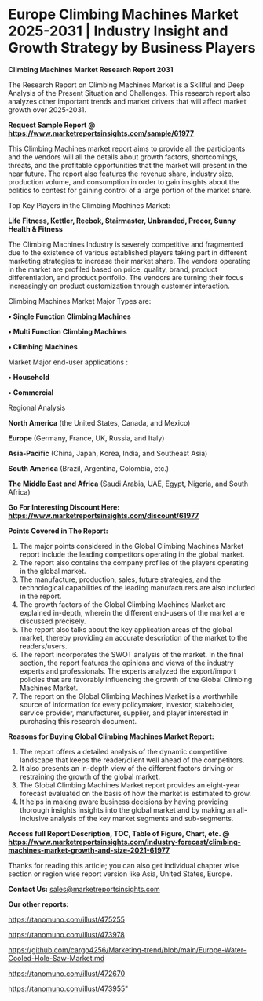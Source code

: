 # Europe Climbing Machines Market 2025-2031 | Industry Insight and Growth Strategy by Business Players

<strong>Climbing Machines Market Research Report 2031</strong>

The Research Report on Climbing Machines Market is a Skillful and Deep Analysis of the Present Situation and Challenges. This research report also analyzes other important trends and market drivers that will affect market growth over 2025-2031.

<strong>Request Sample Report @ <a href=https://www.marketreportsinsights.com/sample/61977>https://www.marketreportsinsights.com/sample/61977</a></strong>

This Climbing Machines market report aims to provide all the participants and the vendors will all the details about growth factors, shortcomings, threats, and the profitable opportunities that the market will present in the near future. The report also features the revenue share, industry size, production volume, and consumption in order to gain insights about the politics to contest for gaining control of a large portion of the market share.

Top Key Players in the Climbing Machines Market:

<strong>Life Fitness, Kettler, Reebok, Stairmaster, Unbranded, Precor, Sunny Health & Fitness</strong>

The Climbing Machines Industry is severely competitive and fragmented due to the existence of various established players taking part in different marketing strategies to increase their market share. The vendors operating in the market are profiled based on price, quality, brand, product differentiation, and product portfolio. The vendors are turning their focus increasingly on product customization through customer interaction.

Climbing Machines Market Major Types are:

<strong>• Single Function Climbing Machines

• Multi Function Climbing Machines

• Climbing Machines</strong>

Market Major end-user applications :

<strong>• Household

• Commercial</strong>

Regional Analysis

</u><strong><b>North America</b></strong> (the United States, Canada, and Mexico)

<strong><b>Europe </b></strong>(Germany, France, UK, Russia, and Italy)

<strong><b>Asia-Pacific</b></strong> (China, Japan, Korea, India, and Southeast Asia)

<strong><b>South America</b></strong> (Brazil, Argentina, Colombia, etc.)

<strong><b>The Middle East and Africa</b></strong> (Saudi Arabia, UAE, Egypt, Nigeria, and South Africa)

<strong>Go For Interesting Discount Here: <a href=https://www.marketreportsinsights.com/discount/61977>https://www.marketreportsinsights.com/discount/61977</a></strong>

<strong>Points Covered in The Report:</strong>
<ol>
  <li>The major points considered in the Global Climbing Machines Market report include the leading competitors operating in the global market.</li>
  <li>The report also contains the company profiles of the players operating in the global market.</li>
  <li>The manufacture, production, sales, future strategies, and the technological capabilities of the leading manufacturers are also included in the report.</li>
  <li>The growth factors of the Global Climbing Machines Market are explained in-depth, wherein the different end-users of the market are discussed precisely.</li>
  <li>The report also talks about the key application areas of the global market, thereby providing an accurate description of the market to the readers/users.</li>
  <li>The report incorporates the SWOT analysis of the market. In the final section, the report features the opinions and views of the industry experts and professionals. The experts analyzed the export/import policies that are favorably influencing the growth of the Global Climbing Machines Market.</li>
  <li>The report on the Global Climbing Machines Market is a worthwhile source of information for every policymaker, investor, stakeholder, service provider, manufacturer, supplier, and player interested in purchasing this research document.</li>
</ol>
<strong>Reasons for Buying Global Climbing Machines Market Report:</strong>

<ol>
  <li>The report offers a detailed analysis of the dynamic competitive landscape that keeps the reader/client well ahead of the competitors.</li>
  <li>It also presents an in-depth view of the different factors driving or restraining the growth of the global market.</li>
  <li>The Global Climbing Machines Market report provides an eight-year forecast evaluated on the basis of how the market is estimated to grow.</li>
  <li>It helps in making aware business decisions by having providing thorough insights insights into the global market and by making an all-inclusive analysis of the key market segments and sub-segments.</li>
</ol>
<strong>Access full Report Description, TOC, Table of Figure, Chart, etc. @ <a href=https://www.marketreportsinsights.com/industry-forecast/climbing-machines-market-growth-and-size-2021-61977>https://www.marketreportsinsights.com/industry-forecast/climbing-machines-market-growth-and-size-2021-61977</a></strong>


Thanks for reading this article; you can also get individual chapter wise section or region wise report version like Asia, United States, Europe.

<strong>Contact Us:</strong>
sales@marketreportsinsights.com

<strong>Our other reports:</strong>

<a href=https://tanomuno.com/illust/475255>https://tanomuno.com/illust/475255</a>

<a href=https://tanomuno.com/illust/473978>https://tanomuno.com/illust/473978</a>

<a href=https://github.com/cargo4256/Marketing-trend/blob/main/Europe-Water-Cooled-Hole-Saw-Market.md>https://github.com/cargo4256/Marketing-trend/blob/main/Europe-Water-Cooled-Hole-Saw-Market.md</a>

<a href=https://tanomuno.com/illust/472670>https://tanomuno.com/illust/472670</a>

<a href=https://tanomuno.com/illust/473955>https://tanomuno.com/illust/473955</a>"
